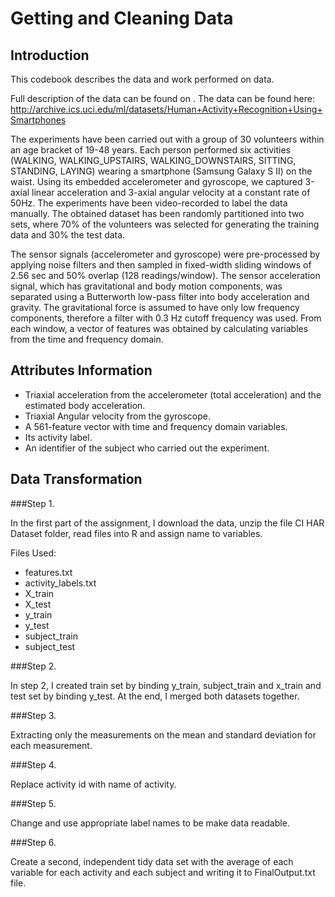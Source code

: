 # Getting and Cleaning Data 

## Introduction

This codebook describes the data and work performed on data.

Full description of the data can be found on . The data can be found here: http://archive.ics.uci.edu/ml/datasets/Human+Activity+Recognition+Using+Smartphones

The experiments have been carried out with a group of 30 volunteers within an age bracket of 19-48 years. Each person performed six activities (WALKING, WALKING_UPSTAIRS, WALKING_DOWNSTAIRS, SITTING, STANDING, LAYING) wearing a smartphone (Samsung Galaxy S II) on the waist. Using its embedded accelerometer and gyroscope, we captured 3-axial linear acceleration and 3-axial angular velocity at a constant rate of 50Hz. The experiments have been video-recorded to label the data manually. The obtained dataset has been randomly partitioned into two sets, where 70% of the volunteers was selected for generating the training data and 30% the test data.

The sensor signals (accelerometer and gyroscope) were pre-processed by applying noise filters and then sampled in fixed-width sliding windows of 2.56 sec and 50% overlap (128 readings/window). The sensor acceleration signal, which has gravitational and body motion components, was separated using a Butterworth low-pass filter into body acceleration and gravity. The gravitational force is assumed to have only low frequency components, therefore a filter with 0.3 Hz cutoff frequency was used. From each window, a vector of features was obtained by calculating variables from the time and frequency domain.

## Attributes Information

- Triaxial acceleration from the accelerometer (total acceleration) and the estimated body acceleration.
- Triaxial Angular velocity from the gyroscope.
- A 561-feature vector with time and frequency domain variables.
- Its activity label.
- An identifier of the subject who carried out the experiment.

## Data Transformation 


###Step 1. 

In the first part of the assignment, I download the data, unzip the file CI HAR Dataset folder, read files into R and assign name to variables.

Files Used: 
- features.txt
- activity_labels.txt
- X_train
- X_test
- y_train
- y_test
- subject_train
- subject_test


###Step 2. 

In step 2, I created train set by binding y_train, subject_train and x_train and test set by binding y_test. At the end, I merged both datasets together.

###Step 3. 

Extracting only the measurements on the mean and standard deviation for each measurement.

###Step 4. 

Replace activity id with name of activity.

###Step 5. 

Change and use appropriate label names to be make data readable. 

###Step 6. 

Create a second, independent tidy data set with the average of each variable for each activity and each subject and writing it to FinalOutput.txt file.

